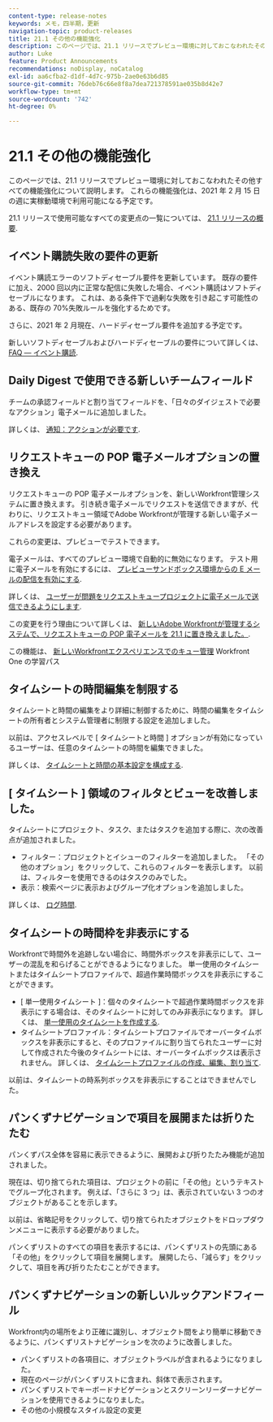 ```yaml
---
content-type: release-notes
keywords: メモ，四半期，更新
navigation-topic: product-releases
title: 21.1 その他の機能強化
description: このページでは、21.1 リリースでプレビュー環境に対しておこなわれたその他すべての機能強化について説明します。 これらの機能強化は、2021 年 2 月 15 日の週に実稼動環境で利用可能になる予定です。
author: Luke
feature: Product Announcements
recommendations: noDisplay, noCatalog
exl-id: aa6cfba2-d1df-4d7c-975b-2ae0e63b6d85
source-git-commit: 76deb76c66e8f8a7dea721378591ae035b8d42e7
workflow-type: tm+mt
source-wordcount: '742'
ht-degree: 0%

---
```


# 21.1 その他の機能強化

このページでは、21.1 リリースでプレビュー環境に対しておこなわれたその他すべての機能強化について説明します。 これらの機能強化は、2021 年 2 月 15 日の週に実稼動環境で利用可能になる予定です。

21.1 リリースで使用可能なすべての変更点の一覧については、 [21.1 リリースの概要](../../../product-announcements/product-releases/21.1-release-activity/21-1-release-overview.md).

## イベント購読失敗の要件の更新

イベント購読エラーのソフトディセーブル要件を更新しています。 既存の要件に加え、2000 回以内に正常な配信に失敗した場合、イベント購読はソフトディセーブルになります。 これは、ある条件下で過剰な失敗を引き起こす可能性のある、既存の 70%失敗ルールを強化するためです。

さらに、2021 年 2 月現在、ハードディセーブル要件を追加する予定です。

新しいソフトディセーブルおよびハードディセーブルの要件について詳しくは、 [FAQ — イベント購読](../../../wf-api/general/event-subs-faq.md).

## Daily Digest で使用できる新しいチームフィールド

チームの承認フィールドと割り当てフィールドを、「日々のダイジェストで必要なアクション」電子メールに追加しました。

詳しくは、 [通知：アクションが必要です](../../../workfront-basics/using-notifications/notifications-action-needed.md).

## リクエストキューの POP 電子メールオプションの置き換え

リクエストキューの POP 電子メールオプションを、新しいWorkfront管理システムに置き換えます。 引き続き電子メールでリクエストを送信できますが、代わりに、リクエストキュー領域でAdobe Workfrontが管理する新しい電子メールアドレスを設定する必要があります。

これらの変更は、プレビューでテストできます。

電子メールは、すべてのプレビュー環境で自動的に無効になります。 テスト用に電子メールを有効にするには、 [プレビューサンドボックス環境からの E メールの配信を有効にする](../../../workfront-basics/using-notifications/enable-delivery-emails-from-preview-sandbox-environment.md).

詳しくは、 [ユーザーが問題をリクエストキュープロジェクトに電子メールで送信できるようにします](/help/quicksilver/manage-work/requests/create-requests/enable-email-issues-into-projects.md).

この変更を行う理由について詳しくは、 [新しいAdobe Workfrontが管理するシステムで、リクエストキューの POP 電子メールを 21.1 に置き換えました。](../../../product-announcements/announcements/announcement-archive/pop-removal-request-queue.md).

この機能は、 [新しいWorkfrontエクスペリエンスでのキュー管理](https://one.workfront.com/s/learningpath4/queue-management-MCYCJRWK36QZBP7PGMNDMSPRN3LE) Workfront One の学習パス

## タイムシートの時間編集を制限する

タイムシートと時間の編集をより詳細に制御するために、時間の編集をタイムシートの所有者とシステム管理者に制限する設定を追加しました。

以前は、アクセスレベルで [ タイムシートと時間 ] オプションが有効になっているユーザーは、任意のタイムシートの時間を編集できました。

詳しくは、 [タイムシートと時間の基本設定を構成する](../../../administration-and-setup/set-up-workfront/configure-timesheets-schedules/timesheet-and-hour-preferences.md).

## [ タイムシート ] 領域のフィルタとビューを改善しました。

タイムシートにプロジェクト、タスク、またはタスクを追加する際に、次の改善点が追加されました。

* フィルター：プロジェクトとイシューのフィルターを追加しました。 「その他のオプション」をクリックして、これらのフィルターを表示します。 以前は、フィルターを使用できるのはタスクのみでした。
* 表示：検索ページに表示およびグループ化オプションを追加しました。

詳しくは、 [ログ時間](../../../timesheets/create-and-manage-timesheets/log-time.md).

## タイムシートの時間枠を非表示にする

Workfrontで時間外を追跡しない場合に、時間外ボックスを非表示にして、ユーザーの混乱を和らげることができるようになりました。 単一使用のタイムシートまたはタイムシートプロファイルで、超過作業時間ボックスを非表示にすることができます。

* [ 単一使用タイムシート ]：個々のタイムシートで超過作業時間ボックスを非表示にする場合は、そのタイムシートに対してのみ非表示になります。 詳しくは、 [単一使用のタイムシートを作成する](../../../timesheets/create-and-manage-timesheets/create-tmshts.md).
* タイムシートプロファイル：タイムシートプロファイルでオーバータイムボックスを非表示にすると、そのプロファイルに割り当てられたユーザーに対して作成された今後のタイムシートには、オーバータイムボックスは表示されません。 詳しくは、 [タイムシートプロファイルの作成、編集、割り当て](../../../timesheets/create-and-manage-timesheets/create-timesheet-profiles.md).

以前は、タイムシートの時系列ボックスを非表示にすることはできませんでした。

## パンくずナビゲーションで項目を展開または折りたたむ

パンくずパス全体を容易に表示できるように、展開および折りたたみ機能が追加されました。

現在は、切り捨てられた項目は、プロジェクトの前に「その他」というテキストでグループ化されます。 例えば、「さらに 3 つ」は、表示されていない 3 つのオブジェクトがあることを示します。

以前は、省略記号をクリックして、切り捨てられたオブジェクトをドロップダウンメニューに表示する必要がありました。

パンくずリストのすべての項目を表示するには、パンくずリストの先頭にある「その他」をクリックして項目を展開します。 展開したら、「減らす」をクリックして、項目を再び折りたたむことができます。

## パンくずナビゲーションの新しいルックアンドフィール

Workfront内の場所をより正確に識別し、オブジェクト間をより簡単に移動できるように、パンくずリストナビゲーションを次のように改善しました。

* パンくずリストの各項目に、オブジェクトラベルが含まれるようになりました。
* 現在のページがパンくずリストに含まれ、斜体で表示されます。
* パンくずリストでキーボードナビゲーションとスクリーンリーダーナビゲーションを使用できるようになりました。
* その他の小規模なスタイル設定の変更

